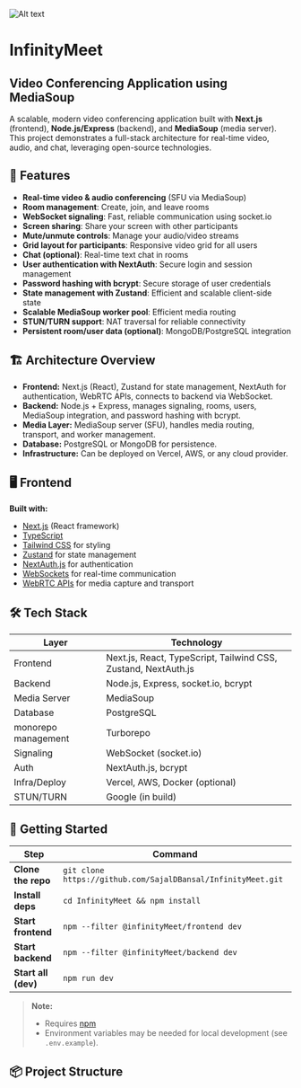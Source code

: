 ![Alt text](https://res.cloudinary.com/drcbqssyo/image/upload/v1752502509/InfinityMeet_dkmv4r.png)

# InfinityMeet
## Video Conferencing Application using MediaSoup

A scalable, modern video conferencing application built with **Next.js** (frontend), **Node.js/Express** (backend), and **MediaSoup** (media server). This project demonstrates a full-stack architecture for real-time video, audio, and chat, leveraging open-source technologies.


## 🚀 Features

- **Real-time video & audio conferencing** (SFU via MediaSoup)
- **Room management**: Create, join, and leave rooms
- **WebSocket signaling**: Fast, reliable communication using socket.io
- **Screen sharing**: Share your screen with other participants
- **Mute/unmute controls**: Manage your audio/video streams
- **Grid layout for participants**: Responsive video grid for all users
- **Chat (optional)**: Real-time text chat in rooms
- **User authentication with NextAuth**: Secure login and session management
- **Password hashing with bcrypt**: Secure storage of user credentials
- **State management with Zustand**: Efficient and scalable client-side state
- **Scalable MediaSoup worker pool**: Efficient media routing
- **STUN/TURN support**: NAT traversal for reliable connectivity
- **Persistent room/user data (optional)**: MongoDB/PostgreSQL integration


## 🏗️ Architecture Overview

- **Frontend:** Next.js (React), Zustand for state management, NextAuth for authentication, WebRTC APIs, connects to backend via WebSocket.
- **Backend:** Node.js + Express, manages signaling, rooms, users, MediaSoup integration, and password hashing with bcrypt.
- **Media Layer:** MediaSoup server (SFU), handles media routing, transport, and worker management.
- **Database:** PostgreSQL or MongoDB for persistence.
- **Infrastructure:** Can be deployed on Vercel, AWS, or any cloud provider.


## 🖥️ Frontend

**Built with:**  
- [Next.js](https://nextjs.org/) (React framework)
- [TypeScript](https://www.typescriptlang.org/)
- [Tailwind CSS](https://tailwindcss.com/) for styling
- [Zustand](https://zustand-demo.pmnd.rs/) for state management
- [NextAuth.js](https://next-auth.js.org/) for authentication
- [WebSockets](https://developer.mozilla.org/en-US/docs/Web/API/WebSockets_API) for real-time communication
- [WebRTC APIs](https://developer.mozilla.org/en-US/docs/Web/API/WebRTC_API) for media capture and transport


## 🛠️ Tech Stack

| Layer         | Technology                        |
|---------------|-----------------------------------|
| Frontend      | Next.js, React, TypeScript, Tailwind CSS, Zustand, NextAuth.js |
| Backend       | Node.js, Express, socket.io, bcrypt |
| Media Server  | MediaSoup                         |
| Database      | PostgreSQL   |
| monorepo management      | Turborepo   |
| Signaling     | WebSocket (socket.io)             |
| Auth          | NextAuth.js, bcrypt               |
| Infra/Deploy  | Vercel, AWS, Docker (optional)    |
| STUN/TURN     | Google (in build)                 |

## 🚀 Getting Started

| Step                | Command                                                                 |
|---------------------|-------------------------------------------------------------------------|
| **Clone the repo**  | `git clone https://github.com/SajalDBansal/InfinityMeet.git`                   |
| **Install deps**    | `cd InfinityMeet && npm install`                                        |
| **Start frontend**  | `npm --filter @infinityMeet/frontend dev`                              |
| **Start backend**   | `npm --filter @infinityMeet/backend dev`                               |
| **Start all (dev)** | `npm run dev`                                                              |

> **Note:**  
> - Requires [npm](https://nnpm.io/)
> - Environment variables may be needed for local development (see `.env.example`).

## 📦 Project Structure
